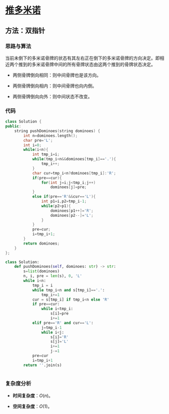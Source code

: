# [推多米诺](https://leetcode-cn.com/problems/push-dominoes/)

## 方法：双指针

### 思路与算法

当前未倒下的多米诺骨牌的状态有其左右正在倒下的多米诺骨牌的方向决定。即相近两个推到的多米诺骨牌中间的所有骨牌状态由这两个推到的骨牌状态决定。

- 两侧骨牌倒向相同：则中间骨牌也是该方向。

- 两侧骨牌倒向相内：则中间骨牌也向内倒。

- 两侧骨牌倒向向外：则中间状态不改变。

### 代码

```c++
class Solution {
public:
    string pushDominoes(string dominoes) {
        int n=dominoes.length();
        char pre='L';
        int i=0;
        while(i<n){
            int tmp_i=i;
            while(tmp_i<n&&dominoes[tmp_i]=='.'){
                tmp_i++;
            }
            char cur=tmp_i<n?dominoes[tmp_i]:'R';
            if(pre==cur){
                for(int j=i;j<tmp_i;j++)
                    dominoes[j]=pre;
            }
            else if(pre=='R'&&cur=='L'){
                int p1=i,p2=tmp_i-1;
                while(p2>p1){
                    dominoes[p1++]='R';
                    dominoes[p2--]='L';
                }
            }
            pre=cur;
            i=tmp_i+1;
        }
        return dominoes;
    }
};
```

```python
class Solution:
    def pushDominoes(self, dominoes: str) -> str:
        s=list(dominoes)
        n, i, pre = len(s), 0, 'L'
        while i<n:
            tmp_i = i
            while tmp_i<n and s[tmp_i]=='.':
                tmp_i+=1
            cur = s[tmp_i] if tmp_i<n else 'R'
            if pre==cur:
                while i<tmp_i:
                    s[i]=pre
                    i+=1
            elif pre=='R' and cur=='L':
                j=tmp_i-1
                while i<j:
                    s[i]='R'
                    s[j]='L'
                    i+=1
                    j-=1
            pre=cur
            i=tmp_i+1
        return ''.join(s)
                
```

### 复杂度分析

- **时间复杂度**：$O(n)$。

- **空间复杂度**：$O(1)$。
